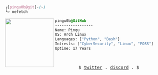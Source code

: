 

```css
┌[pingu0b@git]-(~)
└> mefetch
```
 

<div style="display:block;text-align:left"><img align="left" src="https://user-images.githubusercontent.com/56447720/215329483-0f7dcda1-71a7-495a-9097-2393af297636.png" border="0" style="width:156px;">
  
  ```css
  pingu0b@GitHub
  -----------------
  Name: Pingu
  OS: Arch Linux
  Languages: ["Python", "Bash"]
  Intrests: ["CyberSecurity", "Linux", "FOSS"]  
  Uptime: 17 Years
  ```
</div>



<br />
<p align="center">
  <samp>
    $  
    <a href="https://twitter.com/pingu0b" target="_blank">twitter</a> .
    <a href="https://discordapp.com/users/1093499955437637633" target="_blank">discord</a> . $
  </samp>
</p>
